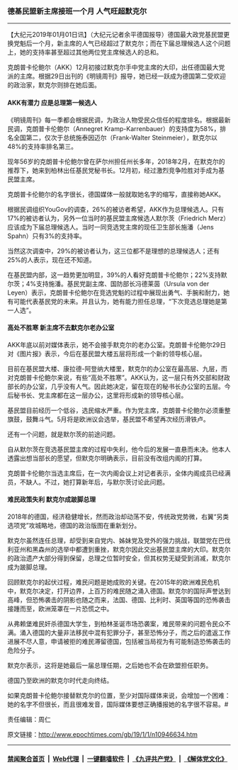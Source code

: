 ### 德基民盟新主席接班一个月 人气旺超默克尔
------------------------

<p>
 【大纪元2019年01月01日讯】（大纪元记者余平德国报导）德国最大政党基民盟更换党魁后一个月，新主席的人气已经超过了默克尔；而在下届总理候选人这个问题上，她的支持率甚至超过其他两位党主席候选人的总和。
</p>
<p>
 克朗普卡伦鲍尔（AKK）12月初接过默克尔手中党主席的大印，出任德国最大党派的主席。根据29日出刊的《明镜周刊》报导，她已经一跃成为德国第二受欢迎的政治家，默克尔则排在她后面。
</p>
<h4>
 AKK有潜力 应是总理第一候选人
</h4>
<p>
 《明镜周刊》每一季都会根据民调，为政治人物受民众信任的程度排名。根据最新民调，克朗普卡伦鲍尔（Annegret Kramp-Karrenbauer）的支持度为58%，排名全国第二，仅次于总统施泰因迈尔（Frank-Walter Steinmeier），默克尔以48%的支持率排名第三。
</p>
<p>
 现年56岁的克朗普卡伦鲍尔曾在萨尔州担任州长多年，2018年2月，在默克尔的推荐下，她来到柏林出任基民党秘书长。12月初，经过激烈竞争险胜对手成为基民盟主席。
</p>
<p>
 克朗普卡伦鲍尔的名字很长，德国媒体一般就取她名字的缩写，直接称她AKK。
</p>
<p>
 根据民调组织YouGov的调查，26%的被访者希望，AKK作为总理候选人。只有17%的被访者认为，另外一位当时的基民盟主席候选人默尔茨（Friedrich Merz）应该成为下届总理候选人。当时一同竞选党主席的现任卫生部长施潘（Jens Spahn）只有3%的支持率。
</p>
<p>
 当然这次调查中，29%的被访者认为，这三位都不是理想的总理候选人；还有25%的人表示，现在还不知道。
</p>
<p>
 在基民盟内部，这一趋势更加明显，39%的人看好克朗普卡伦鲍尔；22%支持默尔茨；4%支持施潘。基民党副主席、国防部长冯德莱茵（Ursula von der Leyen）表示，克朗普卡伦鲍尔在竞选党魁的过程中展现出勇气、手腕和耐力，她有可能代表基民党的未来。并且认为，她有能力担任总理，“下次竞选总理她是第一人选”。
</p>
<h4>
 高处不胜寒 新主席不去默克尔老办公室
</h4>
<p>
 AKK年底以前对媒体表示，她不会接手默克尔的老办公室。克朗普卡伦鲍尔29日对《图片报》表示，今后在基民盟大楼五层将形成一个新的领导核心层。
</p>
<p>
 目前在基民盟大楼、康拉德-阿登纳大楼里，默克尔的办公室在最高层、九层，而对克朗普卡伦鲍尔来说，有些“高处不胜寒”。AKK认为，这一层只有外交部和财政部长的办公室，几乎没有人气。因此她决定，留在现在的秘书长办公室的五层。今后秘书长、党主席都在这一层办公，这里将形成新的领导核心层。
</p>
<p>
 基民盟目前经历一个低谷，选民缩水严重。作为党主席，克朗普卡伦鲍尔必须重整旗鼓，鼓舞斗气。5月将是欧洲议会选举，基民盟不希望再次经历滑铁卢。
</p>
<p>
 还有一个问题，就是默尔茨的前途问题。
</p>
<p>
 自从默尔茨在竞选基民盟主席的过程中失利，他今后的发展一直悬而未决。他本人透露出想当部长的愿望，但默克尔明确表示，目前没有改组内阁的打算。
</p>
<p>
 克朗普卡伦鲍尔当选主席后，在一次内阁会议上对记者表示，全体内阁成员已经满员，不缺人。不过，她打算新年后，与默尔茨讨论此问题。
</p>
<h4>
 难民政策失利 默克尔成跛脚总理
</h4>
<p>
 2018年的德国，经济稳健增长，然而政治却动荡不安，传统政党势微，右翼“另类选项党”攻城略地，德国的政治版图在重新划分。
</p>
<p>
 默克尔虽然连任总理，却受到来自党内、姊妹党及党外的强力挑战，联盟党在巴伐利亚州和黑森州的选举中都遭到重挫，默克尔因此交出基民盟主席的大印。默克尔的政治遗产大部分得到保留，总理之位暂时安全，但其权势无疑受到消减，默克尔成为跛脚总理。
</p>
<p>
 回顾默克尔的起伏过程，难民问题是她成败的关键。在2015年的欧洲难民危机中，默克尔决定，打开边界，上百万的难民随之涌入德国。默克尔的国际声誉达到高峰，但恐怖袭击的阴影也随之而来，法国、德国、比利时、英国等国的恐怖袭击接踵而至，欧洲笼罩在一片恐慌之中。
</p>
<p>
 从弗赖堡难民奸杀德国大学生，到柏林圣诞市场恐袭案，难民带来的问题令民众不满。涌入德国的大量非法移民中混有犯罪分子，甚至恐怖分子，而之后的遣返工作进展不尽人意，申请被拒的难民滞留德国，包括被当局视为有可能制造恐怖袭击的危险分子。
</p>
<p>
 默克尔表示，这将是她最后一届总理任期，之后她也不会在欧盟担任职务。
</p>
<p>
 德国乃至欧洲的默克尔时代走向终结。
</p>
<p>
 如果克朗普卡伦鲍尔接替默克尔的位置，至少对国际媒体来说，会增加一个困难：她的名字不但很长，而且很难发音，国际媒体要想正确播报她的名字很不容易。#
</p>
<p>
 责任编辑：周仁
</p>

原文链接：http://www.epochtimes.com/gb/19/1/1/n10946634.htm


------------------------
#### [禁闻聚合首页](https://github.com/gfw-breaker/banned-news/blob/master/README.md) &nbsp;|&nbsp; [Web代理](https://github.com/gfw-breaker/open-proxy/blob/master/README.md) &nbsp;|&nbsp; [一键翻墙软件](https://github.com/gfw-breaker/nogfw/blob/master/README.md) &nbsp;|&nbsp; [《九评共产党》](https://github.com/gfw-breaker/9ping.md/blob/master/README.md#九评之一评共产党是什么) &nbsp;|&nbsp; [《解体党文化》](https://github.com/gfw-breaker/jtdwh.md/blob/master/README.md#绪论)